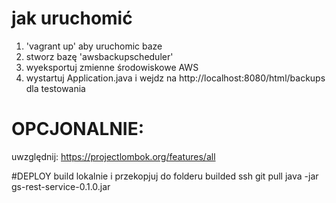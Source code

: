 # jak uruchomić
1. 'vagrant up' aby uruchomic baze
2. stworz bazę 'awsbackupscheduler'
3. wyeksportuj zmienne środowiskowe AWS
4. wystartuj Application.java i wejdz na http://localhost:8080/html/backups dla testowania

# OPCJONALNIE:
uwzględnij:
https://projectlombok.org/features/all

#DEPLOY
build lokalnie i przekopjuj do folderu builded
ssh
git pull
java -jar gs-rest-service-0.1.0.jar
